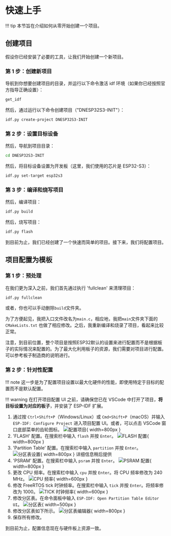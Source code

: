 # 快速上手

!!! tip
    本节旨在介绍如何从零开始创建一个项目。

## 创建项目

假设你已经安装了必要的工具，让我们开始创建一个新项目。

### 第 1 步：创建新项目

导航到你想要创建项目的目录，并运行以下命令激活 idf 环境（如果你已经按照官方指导正确设置）：

```bash
get_idf
```

然后，通过运行以下命令创建项目（"DNESP32S3-INIT"）：

```bash
idf.py create-project DNESP32S3-INIT
```

### 第 2 步：设置目标设备

然后，导航到项目目录：

```bash
cd DNESP32S3-INIT
```

然后，将目标设备设置为开发板（这里，我们使用的芯片是 ESP32-S3）：

```bash
idf.py set-target esp32s3
```

### 第 3 步：编译和烧写项目

然后，编译项目：

```bash
idf.py build
```

然后，烧写项目：

```bash
idf.py flash
```

到目前为止，我们已经创建了一个快速而简单的项目。接下来，我们将配置项目。

## 项目配置为模板

### 第 1 步：预处理

在我们更为深入之前，我们首先通过执行 'fullclean' 来清理项目：

```bash
idf.py fullclean
```

或者，你也可以手动删除`build`文件夹。

为了方便起见，我把入口文件改名为`main.c`，相应地，我把`main`文件夹下面的 `CMakeLists.txt` 也做了相应修改。之后，我重新编译和烧录了项目，看起来比较正常。

注意，到目前位置，整个项目是按照ESP32默认的设置来进行配置而不是根据板子的实际情况来配置的。为了最大化利用板子的资源，我们需要对项目进行配置。可以参考板子制造商的说明进行。

### 第 2 步：针对性配置

!!! note
    这一步是为了配置项目设置以最大化硬件的性能，即使用特定于目标的配置而不是默认配置。

!!! warning
    在打开项目配置 UI 之前，请确保您已在 VSCode 中打开了项目，**将目标设置为对应的板子**，并安装了 ESP-IDF 扩展。

1. 通过按 `Ctrl+Shift+P`（Windows/Linux）或 `Cmd+Shift+P`（macOS）并输入 `ESP-IDF: Configure Project` 进入项目配置 UI。或者，可以点击 VSCode 窗口底部菜单的齿轮图标。
![配置项目](01-06-proj_config.png){ width=800px }
2. 'FLASH' 配置。在搜索栏中输入 `flash` 并按 `Enter`。
![FLASH 配置](01-07-flash.png){ width=800px }
3. 'Partition Table' 配置。在搜索栏中输入 `partition` 并按 `Enter`。
![分区表设置](01-08-partition_table.png){ width=800px }
详细信息稍后提供
4. 'PSRAM' 配置。在搜索栏中输入 `psram` 并按 `Enter`。
![PSRAM 配置](01-09-PSRAM.png){ width=800px }
5. 更改 CPU 频率。在搜索栏中输入 `cpu` 并按 `Enter`。将 CPU 频率修改为 240 MHz。
![CPU 频率](01-10-CPU.png){ width=600px }
1. 修改 FreeRTOS tick 时钟频率。在搜索栏中输入 `tick` 并按 `Enter`。将频率修改为 1000。
![TICK 时钟频率](01-11-FREERTOS_tick.png){ width=600px }
1. 修改分区表。在命令面板中输入 `ESP-IDF: Open Partition Table Editor UI`。
![分区表](01-12-partition_table_edit.png){ width=500px }
1. 修改分区表如下所示。
![分区表编辑器](01-13-partition_table_editor.png){ width=800px }
1. 保存所有修改。

到目前为止，配置信息现在与硬件板上资源一致。